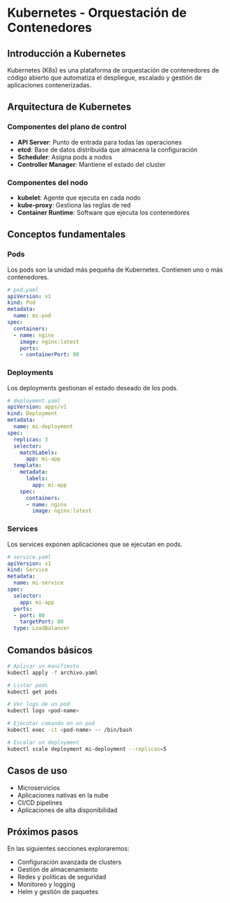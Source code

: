 # Kubernetes - Orquestación de Contenedores

## Introducción a Kubernetes

Kubernetes (K8s) es una plataforma de orquestación de contenedores de código abierto que automatiza el despliegue, escalado y gestión de aplicaciones contenerizadas.

## Arquitectura de Kubernetes

### Componentes del plano de control
- **API Server**: Punto de entrada para todas las operaciones
- **etcd**: Base de datos distribuida que almacena la configuración
- **Scheduler**: Asigna pods a nodos
- **Controller Manager**: Mantiene el estado del cluster

### Componentes del nodo
- **kubelet**: Agente que ejecuta en cada nodo
- **kube-proxy**: Gestiona las reglas de red
- **Container Runtime**: Software que ejecuta los contenedores

## Conceptos fundamentales

### Pods
Los pods son la unidad más pequeña de Kubernetes. Contienen uno o más contenedores.

```yaml
# pod.yaml
apiVersion: v1
kind: Pod
metadata:
  name: mi-pod
spec:
  containers:
  - name: nginx
    image: nginx:latest
    ports:
    - containerPort: 80
```

### Deployments
Los deployments gestionan el estado deseado de los pods.

```yaml
# deployment.yaml
apiVersion: apps/v1
kind: Deployment
metadata:
  name: mi-deployment
spec:
  replicas: 3
  selector:
    matchLabels:
      app: mi-app
  template:
    metadata:
      labels:
        app: mi-app
    spec:
      containers:
      - name: nginx
        image: nginx:latest
```

### Services
Los services exponen aplicaciones que se ejecutan en pods.

```yaml
# service.yaml
apiVersion: v1
kind: Service
metadata:
  name: mi-service
spec:
  selector:
    app: mi-app
  ports:
  - port: 80
    targetPort: 80
  type: LoadBalancer
```

## Comandos básicos

```bash
# Aplicar un manifiesto
kubectl apply -f archivo.yaml

# Listar pods
kubectl get pods

# Ver logs de un pod
kubectl logs <pod-name>

# Ejecutar comando en un pod
kubectl exec -it <pod-name> -- /bin/bash

# Escalar un deployment
kubectl scale deployment mi-deployment --replicas=5
```

## Casos de uso

- Microservicios
- Aplicaciones nativas en la nube
- CI/CD pipelines
- Aplicaciones de alta disponibilidad

## Próximos pasos

En las siguientes secciones exploraremos:
- Configuración avanzada de clusters
- Gestión de almacenamiento
- Redes y políticas de seguridad
- Monitoreo y logging
- Helm y gestión de paquetes
